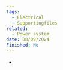 ```yaml
---
tags:
  - Electrical
  - Supportingfiles
related:
  - Power system
date: 08/09/2024
Finished: No
---
```

- 